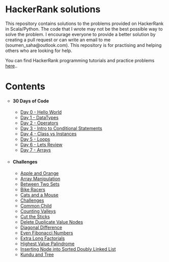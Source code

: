 <!DOCTYPE html>
<html>
<body>

<h1>HackerRank solutions</h1>

<p>
This repository contains solutions to the problems provided on HackerRank in Scala/Python. The code that I wrote may not be the best possible way to solve the problem. I encourage everyone to provide a better solution by creating a pull request or can write an email to me (soumen_saha@outlook.com). This repository is for practising and helping others who are looking for help.

You can find HackerRank programming tutorials and practice problems <a href="https://www.hackerearth.com/practice/">here</a>..
</p>

<h1>Contents</h1>
<ul style="list-style-type: circle;">
<li>
<h4>30 Days of Code</h4>
<ul>
  <li><a href="https://github.com/imsoumen/HackerRank/blob/master/30_Days_of_Code/Day_0_Hello_World.scala">Day 0 - Hello World</a>&nbsp;</li>
  <li><a href="https://github.com/imsoumen/HackerRank/blob/master/30_Days_of_Code/Day_1_Data_Types.scala">Day 1 - DataTypes</a></li>
  <li><a href="https://github.com/imsoumen/HackerRank/blob/master/30_Days_of_Code/Day_2_Operators.scala">Day 2 - Operators</a></li>
  <li><a href="https://github.com/imsoumen/HackerRank/blob/master/30_Days_of_Code/Day_3_Intro_to_Conditional_Statements.scala">Day 3 - Intro to Conditional Statements</a></li>
  <li><a href="https://github.com/imsoumen/HackerRank/blob/master/30_Days_of_Code/Day_4_Class_vs_Instance.scala">Day 4 - Class vs Instances</a></li>
  <li><a href="https://github.com/imsoumen/HackerRank/blob/master/30_Days_of_Code/Day_5_Loops.scala">Day 5 - Loops</a></li>
  <li><a href="https://github.com/imsoumen/HackerRank/blob/master/30_Days_of_Code/Day_6_Lets_Review.scala">Day 6 - Lets Review</a></li>
  <li><a href="https://github.com/imsoumen/HackerRank/blob/master/30_Days_of_Code/Day_7_Arrays.scala">Day 7 - Arrays</a></li>
<!--li><a href="">Zoos</a></li-->
</ul>
</li>
</ul>
<ul style="list-style-type: circle;">
<li>
<h4>Challenges</h4>
<ul>
  <li><a href="https://github.com/imsoumen/HackerRank/blob/master/Challenges/Apple_and_Orange.txt">Apple and Orange</a></li>
  <li><a href="https://github.com/imsoumen/HackerRank/blob/master/Challenges/Array%20Manipulation.txt">Array Manipulation</a></li>
  <li><a href="https://github.com/imsoumen/HackerRank/blob/master/Challenges/Between_Two_Sets.txt">Between Two Sets</a></li>
  <li><a href="https://github.com/imsoumen/HackerRank/blob/master/Challenges/Bike_Racers.txt">Bike Racers</a></li>
  <li><a href="https://github.com/imsoumen/HackerRank/blob/master/Challenges/Cats_and_A_Mouse.txt">Cats and a Mouse</a></li>
  <li><a href="https://github.com/imsoumen/HackerRank/blob/master/Challenges/Challenges.txt">Challenges</a></li>
  <li><a href="https://github.com/imsoumen/HackerRank/blob/master/Challenges/CommonChild.txt">Common Child</a></li>
  <li><a href="https://github.com/imsoumen/HackerRank/blob/master/Challenges/Counting_Valleys.txt">Counting Valleys</a></li>
  <li><a href="https://github.com/imsoumen/HackerRank/blob/master/Challenges/Cut_the_Sticks.txt">Cut the Sticks</a></li>
  <li><a href="https://github.com/imsoumen/HackerRank/blob/master/Challenges/Delete_duplicate-value_nodes.txt">Delete Duplicate Value Nodes</a></li>
  <li><a href="https://github.com/imsoumen/HackerRank/blob/master/Challenges/Diagonal_Difference.txt">Diagonal Difference</a></li>
  <li><a href="https://github.com/imsoumen/HackerRank/blob/master/Challenges/Even_Fibonacci_Numbers.txt">Even Fibonacci Numbers</a></li>
  <li><a href="https://github.com/imsoumen/HackerRank/blob/master/Challenges/ExtraLongFactorials.txt">Extra Long Factorials</a></li>
  <li><a href="https://github.com/imsoumen/HackerRank/blob/master/Challenges/Highest_Value_Palindrome.txt">Highest Value Palindrome</a></li>
  <li><a href="https://github.com/imsoumen/HackerRank/blob/master/Challenges/Inserting_NodeInto_Sorted_Doubly_Linked_List.txt">Inserting Node into Sorted Doubly Linked List</a></li>
  <li><a href="https://github.com/imsoumen/HackerRank/blob/master/Challenges/Kundu_and_Tree.txt">Kundu and Tree</a></li>
  <!--li><a href="">Zoos</a></li-->
</ul>
</li>
</ul>

</li>
</ul>





</body>
</html>



